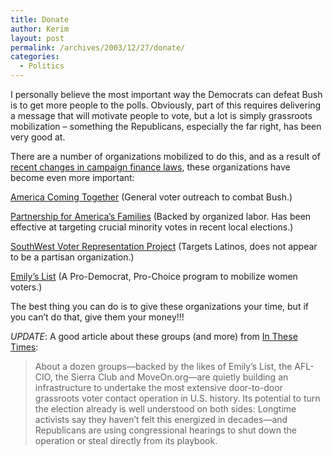 ```yaml
---
title: Donate
author: Kerim
layout: post
permalink: /archives/2003/12/27/donate/
categories:
  - Politics
---
```

I personally believe the most important way the Democrats can defeat Bush is to get more people to the polls. Obviously, part of this requires delivering a message that will motivate people to vote, but a lot is simply grassroots mobilization &#8211; something the Republicans, especially the far right, has been very good at.

There are a number of organizations mobilized to do this, and as a result of <a href="http://www.prospect.org/print/V14/11/meyerson-h.html" onclick="_gaq.push(['_trackEvent', 'outbound-article', 'http://www.prospect.org/print/V14/11/meyerson-h.html', 'recent changes in campaign finance laws']);" >recent changes in campaign finance laws</a>, these organizations have become even more important:

<a href="http://www.americacomingtogether.com/" onclick="_gaq.push(['_trackEvent', 'outbound-article', 'http://www.americacomingtogether.com/', 'America Coming Together']);" >America Coming Together</a> (General voter outreach to combat Bush.)

<a href="http://www.americasfamilies.org/" onclick="_gaq.push(['_trackEvent', 'outbound-article', 'http://www.americasfamilies.org/', 'Partnership for America&#8217;s Families']);" >Partnership for America&#8217;s Families</a> (Backed by organized labor. Has been effective at targeting crucial minority votes in recent local elections.)

<a href="http://www.svrep.org/" onclick="_gaq.push(['_trackEvent', 'outbound-article', 'http://www.svrep.org/', 'SouthWest Voter Representation Project']);" >SouthWest Voter Representation Project</a> (Targets Latinos, does not appear to be a partisan organization.)

<a href="http://www.emilyslist.org/" onclick="_gaq.push(['_trackEvent', 'outbound-article', 'http://www.emilyslist.org/', 'Emily&#8217;s List']);" >Emily&#8217;s List</a> (A Pro-Democrat, Pro-Choice program to mobilize women voters.)

The best thing you can do is to give these organizations your time, but if you can&#8217;t do that, give them your money!!!

*UPDATE*: A good article about these groups (and more) from <a href="http://www.inthesetimes.com/print.php?id=486_0_1_0" onclick="_gaq.push(['_trackEvent', 'outbound-article', 'http://www.inthesetimes.com/print.php?id=486_0_1_0', 'In These Times']);" >In These Times</a>:

> About a dozen groups&#8212;backed by the likes of Emily&#8217;s List, the AFL-CIO, the Sierra Club and MoveOn.org&#8212;are quietly building an infrastructure to undertake the most extensive door-to-door grassroots voter contact operation in U.S. history. Its potential to turn the election already is well understood on both sides: Longtime activists say they haven&#8217;t felt this energized in decades&#8212;and Republicans are using congressional hearings to shut down the operation or steal directly from its playbook.


